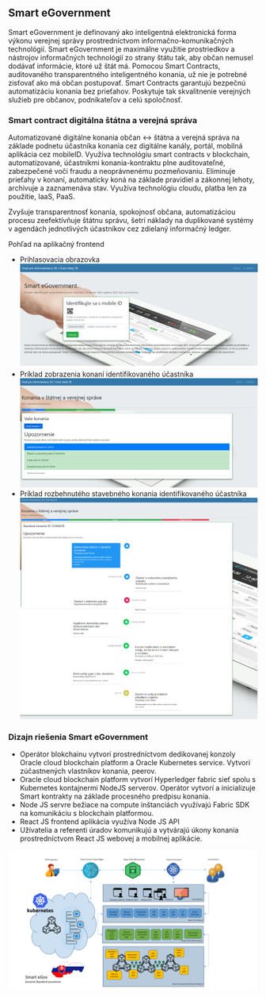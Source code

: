 ## Smart eGovernment

Smart eGovernment je definovaný ako inteligentná elektronická forma výkonu verejnej správy prostredníctvom informačno-komunikačných technológií. Smart eGovernment je maximálne využitie prostriedkov a nástrojov informačných technológií zo strany štátu tak, aby občan nemusel dodávať informácie, ktoré už štát má.
Pomocou Smart Contracts, auditovaného transparentného inteligentného konania, už nie je potrebné zisťovať ako má občan postupovať. Smart Contracts garantujú bezpečnú automatizáciu konania bez prieťahov.
Poskytuje tak skvalitnenie verejných služieb pre občanov, podnikateľov a celú spoločnosť.

### Smart contract digitálna štátna a verejná správa 
Automatizované digitálne konania občan <-> štátna a verejná správa na základe podnetu účastníka konania cez digitálne kanály, portál, mobilná aplikácia cez mobileID.
Využíva technológiu smart contracts v blockchain, automatizované, účastníkmi konania-kontraktu plne auditovateľné, zabezpečené voči fraudu a neoprávnenému pozmeňovaniu.
Eliminuje prieťahy v konaní, automaticky koná na základe pravidiel a zákonnej lehoty, archivuje a zaznamenáva stav.
Využíva technológiu cloudu, platba len za použitie, IaaS, PaaS.

Zvyšuje transparentnosť konania, spokojnosť občana, automatizáciou procesu zeefektívňuje štátnu správu, šetrí náklady na duplikované systémy v agendách jednotlivých účastníkov cez zdielaný informačný ledger. 

Pohľad na aplikačný frontend

* Prihlasovacia obrazovka
![Login obrazovka](public/screenshot_login.png)
* Príklad zobrazenia konaní identifikovaného účastníka
![Konania obrazovka](public/screenshot_konania.png)
* Príklad rozbehnutého stavebného konania identifikovaného účastníka
![Stkonanie obrazovka](public/screenshot_stkonanie.png)
![Stkonanie1 obrazovka](public/screenshot_stkonanie1.png)

###  Dizajn riešenia Smart eGovernment

* Operátor blokchainu vytvorí prostredníctvom dedikovanej konzoly Oracle cloud blockchain platform a Oracle Kubernetes service. Vytvorí zúčastnených vlastníkov konania, peerov.
* Oracle cloud blockchain platform vytvorí Hyperledger fabric sieť spolu s Kubernetes kontajnermi NodeJS serverov. Operátor vytvorí a inicializuje Smart kontrakty na základe procesného predpisu konania.
* Node JS servre bežiace na compute inštanciách využívajú Fabric SDK na komunikáciu s blockchain platformou.
* React JS frontend aplikácia využíva Node JS API
* Užívatelia a referenti úradov komunikujú a vytvárajú úkony konania prostredníctvom React JS webovej a mobilnej aplikácie.

![Aplikačný design](public/Application_design.png)

